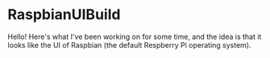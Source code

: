 # RaspbianUIBuild
Hello!
Here's what I've been working on for some time, and the idea is that it looks like the UI of Raspbian (the default Respberry Pi operating system).
